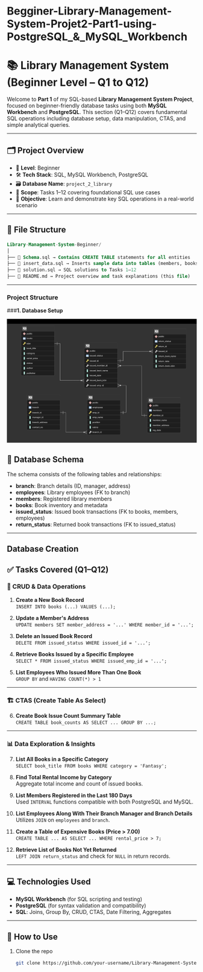 # Begginer-Library-Management-System-Projet2-Part1-using-PostgreSQL_&_MySQL_Workbench

# 📚 Library Management System (Beginner Level – Q1 to Q12)

Welcome to **Part 1** of my SQL-based **Library Management System Project**, focused on beginner-friendly database tasks using both **MySQL Workbench** and **PostgreSQL**. This section (Q1–Q12) covers fundamental SQL operations including database setup, data manipulation, CTAS, and simple analytical queries.

---

## 🗂️ Project Overview

- 🔰 **Level**: Beginner
- 🛠 **Tech Stack**: SQL, MySQL Workbench, PostgreSQL
- 🗃 **Database Name**: `project_2_library`
- 📌 **Scope**: Tasks 1–12 covering foundational SQL use cases
- 🎯 **Objective**: Learn and demonstrate key SQL operations in a real-world scenario

---

## 📁 File Structure

```sql
Library-Management-System-Beginner/
│
├── 📄 Schema.sql → Contains CREATE TABLE statements for all entities
├── 📄 insert_data.sql → Inserts sample data into tables (members, books, employees, etc.)
├── 📄 solution.sql → SQL solutions to Tasks 1–12
├── 📄 README.md → Project overview and task explanations (this file)
```


---

### Project Structure

###**1. Database Setup**

![ER Diagram](https://github.com/kaushikroy98/Library-Management-System-SQL-Project-2-Part-1/blob/main/Library_ERD.png)
## 🧱 Database Schema

The schema consists of the following tables and relationships:

- **branch**: Branch details (ID, manager, address)
- **employees**: Library employees (FK to branch)
- **members**: Registered library members
- **books**: Book inventory and metadata
- **issued_status**: Issued book transactions (FK to books, members, employees)
- **return_status**: Returned book transactions (FK to issued_status)


---
## Database Creation




## ✅ Tasks Covered (Q1–Q12)

### 🔧 CRUD & Data Operations

1. **Create a New Book Record**  
   `INSERT INTO books (...) VALUES (...);`

2. **Update a Member's Address**  
   `UPDATE members SET member_address = '...' WHERE member_id = '...';`

3. **Delete an Issued Book Record**  
   `DELETE FROM issued_status WHERE issued_id = '...';`

4. **Retrieve Books Issued by a Specific Employee**  
   `SELECT * FROM issued_status WHERE issued_emp_id = '...';`

5. **List Employees Who Issued More Than One Book**  
   `GROUP BY` and `HAVING COUNT(*) > 1`

---

### 🏗️ CTAS (Create Table As Select)

6. **Create Book Issue Count Summary Table**  
   `CREATE TABLE book_counts AS SELECT ... GROUP BY ...;`

---

### 📊 Data Exploration & Insights

7. **List All Books in a Specific Category**  
   `SELECT book_title FROM books WHERE category = 'Fantasy';`

8. **Find Total Rental Income by Category**  
   Aggregate total income and count of issued books.

9. **List Members Registered in the Last 180 Days**  
   Used `INTERVAL` functions compatible with both PostgreSQL and MySQL.

10. **List Employees Along With Their Branch Manager and Branch Details**  
   Utilizes `JOIN` on `employees` and `branch`.

11. **Create a Table of Expensive Books (Price > 7.00)**  
   `CREATE TABLE ... AS SELECT ... WHERE rental_price > 7;`

12. **Retrieve List of Books Not Yet Returned**  
   `LEFT JOIN return_status` and check for `NULL` in return records.

---

## 💻 Technologies Used

- **MySQL Workbench** (for SQL scripting and testing)
- **PostgreSQL** (for syntax validation and compatibility)
- **SQL**: Joins, Group By, CRUD, CTAS, Date Filtering, Aggregates

---

## 📌 How to Use

1. Clone the repo  
   ```bash
   git clone https://github.com/your-username/Library-Management-System-Beginner.git
